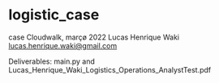# logistic_case
case Cloudwalk, marçø 2022
Lucas Henrique Waki
lucas.henrique.waki@gmail.com

Deliverables:
main.py and Lucas_Henrique_Waki_Logistics_Operations_AnalystTest.pdf

